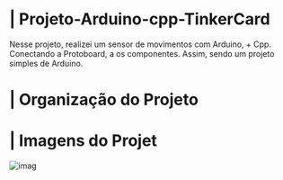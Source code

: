 # | Projeto-Arduino-cpp-TinkerCard
 
  Nesse projeto, realizei um sensor de movimentos com Arduino, + Cpp. Conectando a Protoboard, a os componentes. Assim, sendo um projeto simples de Arduino.

# | Organização do Projeto


# | Imagens do Projet
  
![imag](https://github.com/user-attachments/assets/a318b6ee-bb10-40b8-add4-95fb8471fec1)

